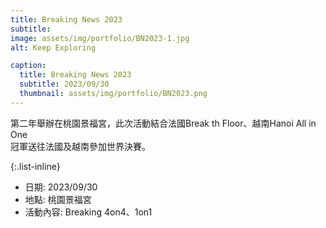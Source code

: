 ```yaml
---
title: Breaking News 2023
subtitle: 
image: assets/img/portfolio/BN2023-1.jpg
alt: Keep Exploring

caption:
  title: Breaking News 2023
  subtitle: 2023/09/30
  thumbnail: assets/img/portfolio/BN2023.png
---
```


第二年舉辦在桃園景福宮，此次活動結合法國Break th Floor、越南Hanoi All in One<br />冠軍送往法國及越南參加世界決賽。

{:.list-inline}

- 日期: 2023/09/30
- 地點: 桃園景福宮
- 活動內容: Breaking 4on4、1on1
